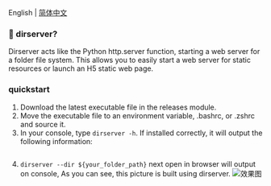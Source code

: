 English | [简体中文](README-CN.md)
### 🤷‍ dirserver?
Dirserver acts like the Python http.server function, starting a web server for a folder file system. This allows you to easily start a web server for static resources or launch an H5 static web page.

### quickstart
1. Download the latest executable file in the releases module.
2. Move the executable file to an environment variable, .bashrc, or .zshrc and source it.
3. In your console, type `dirserver -h`. If installed correctly, it will output the following information:
    ```powshell

    ```
4. `dirserver --dir ${your_folder_path}` next open in browser will output on console, As you can see, this picture is built using dirserver.
![效果图](http://www.areazer.top/static/dirserver/dirserver.png)